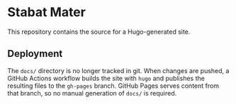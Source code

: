 # Stabat Mater 

This repository contains the source for a Hugo-generated site.

## Deployment

The `docs/` directory is no longer tracked in git. When changes are pushed,
a GitHub Actions workflow builds the site with `hugo` and publishes the
resulting files to the `gh-pages` branch. GitHub Pages serves content from that
branch, so no manual generation of `docs/` is required.

